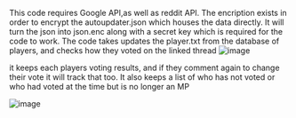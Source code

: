 This code requires Google API,as well as reddit API. The encription exists in order to encrypt the autoupdater.json which houses the data directly. It will turn the json into json.enc along with a secret key which is required for the code to work.
The code takes updates the player.txt from the database of players, and checks how they voted on the linked thread
![image](https://github.com/user-attachments/assets/1bac614b-7f42-451e-8785-fea5b1df669f)

it keeps each players voting results, and if they comment again to change their vote it will track that too. It also keeps a list of who has not voted or who had voted at the time but is no longer an MP

![image](https://github.com/user-attachments/assets/b59ff09b-9f91-455a-87a3-200d778758e7)


